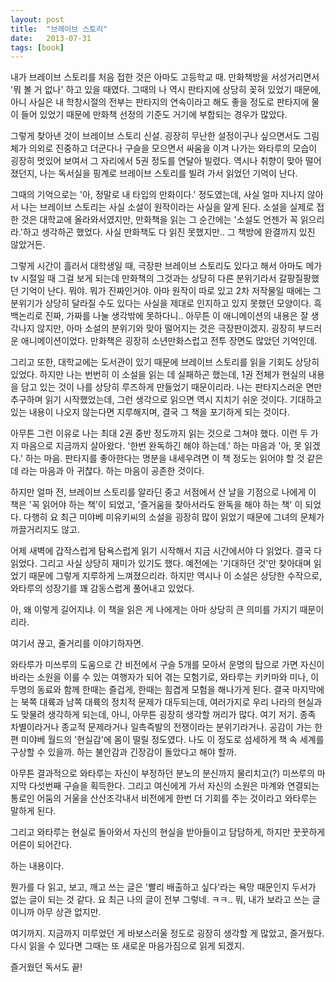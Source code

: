 ```yaml
---
layout: post
title:  "브레이브 스토리"
date:   2013-07-31
tags: [book]
---
```


내가 브레이브 스토리를 처음 접한 것은 아마도 고등학교 때. 만화책방을 서성거리면서 '뭐 볼 거 없나' 하고 있을 때였다. 그때의 나 역시 판타지에 상당히 꽂혀 있었기 때문에, 아니 사실은 내 학창시절의 전부는 판타지의 연속이라고 해도 좋을 정도로 판타지에 물이 들어 있었기 때문에 만화책 선정의 기준도 거기에 부합되는 경우가 많았다. 

  그렇게 찾아낸 것이 브레이브 스토리 신설. 굉장히 무난한 설정이구나 싶으면서도 그림체가 의외로 진중하고 더군다나 구슬을 모으면서 싸움을 이겨 나가는 와타루의 모습이 굉장히 멋있어 보여서 그 자리에서 5권 정도를 연달아 빌렸다. 역시나 취향이 맞아 떨어졌던지, 나는 독서실을 핑계로 브레이브 스토리를 빌려 가서 읽었던 기억이 난다. 

  그때의 기억으로는 '아, 정말로 내 타입의 만화이다.' 정도였는데, 사실 얼마 지나지 않아서 나는 브레이브 스토리는 사실 소설이 원작이라는 사실을 알게 된다. 소설을 실제로 접한 것은 대학교에 올라와서였지만, 만화책을 읽는 그 순간에는 '소설도 언젠가 꼭 읽으리라.'하고 생각하곤 했었다. 사실 만화책도 다 읽진 못했지만.. 그 책방에 완결까지 있진 않았거든. 

  그렇게 시간이 흘러서 대학생일 때, 극장판 브레이브 스토리도 있다고 해서 아마도 메가tv 시절일 때 그걸 보게 되는데 만화책의 그것과는 상당히 다른 분위기라서 갈팡질팡했던 기억이 난다. 뭐야. 뭐가 진짜인거야. 아마 원작이 따로 있고 2차 저작물일 때에는 그 분위기가 상당히 달라질 수도 있다는 사실을 제대로 인지하고 있지 못했던 모양이다. 흑백논리로 진짜, 가짜를 나눌 생각밖에 못하다니.. 아무튼 이 애니메이션의 내용은 잘 생각나지 않지만, 아마 소설의 분위기와 맞아 떨어지는 것은 극장판이겠지. 굉장히 부드러운 애니메이션이었다. 만화책은 굉장히 소년만화스럽고 전투 장면도 많았던 기억인데. 

  그리고 또한, 대학교에는 도서관이 있기 때문에 브레이브 스토리를 읽을 기회도 상당히 있었다. 하지만 나는 번번히 이 소설을 읽는 데 실패하곤 했는데, 1권 전체가 현실의 내용을 담고 있는 것이 나를 상당히 루즈하게 만들었기 때문이리라. 나는 판타지스러운 면만 추구하며 읽기 시작했었는데, 그런 생각으로 읽으면 역시 지치기 쉬운 것이다. 기대하고 있는 내용이 나오지 않는다면 지루해지며, 결국 그 책을 포기하게 되는 것이다. 

  아무튼 그런 이유로 나는 최대 2권 중반 정도까지 읽는 것으로 그쳐야 했다. 이런 두 가지 마음으로 지금까지 살아왔다. '한번 완독하긴 해야 하는데.' 하는 마음과 '아, 못 읽겠다.' 하는 마음. 판타지를 좋아한다는 명분을 내세우려면 이 책 정도는 읽어야 할 것 같은데 라는 마음과 아 귀찮다. 하는 마음이 공존한 것이다. 

  하지만 얼마 전, 브레이브 스토리를 알라딘 중고 서점에서 산 날을 기점으로 나에게 이 책은 '꼭 읽어야 하는 책'이 되었고, '즐거움을 찾아서라도 완독을 해야 하는 책' 이 되었다. 다행히 요 최근 미야베 미유키씨의 소설을 굉장히 많이 읽었기 때문에 그녀의 문체가 까끌거리지도 않고. 

  어제 새벽에 갑작스럽게 탐욕스럽게 읽기 시작해서 지금 시간에서야 다 읽었다. 결국 다 읽었다. 그리고 사실 상당히 재미가 있기도 했다. 예전에는 '기대하던 것'만 찾아대며 읽었기 때문에 그렇게 지루하게 느껴졌으리라. 하지만 역시나 이 소설은 상당한 수작으로, 와타루의 성장기를 꽤 감동스럽게 풀어내고 있었다. 

  아, 왜 이렇게 길어지냐. 이 책을 읽은 게 나에게는 아마 상당히 큰 의미를 가지기 때문이리라. 

  여기서 끊고, 줄거리를 이야기하자면. 

  와타루가 미쓰루의 도움으로 간 비전에서 구슬 5개를 모아서 운명의 탑으로 가면 자신이 바라는 소원을 이룰 수 있는 여행자가 되어 겪는 모험기로, 와타루는 키키마와 미나, 이 두명의 동료와 함께 한때는 즐겁게, 한때는 힘겹게 모험을 해나가게 된다. 결국 마지막에는 북쪽 대륙과 남쪽 대륙의 정치적 문제가 대두되는데, 여러가지로 우리 나라의 현실과도 맞물려 생각하게 되는데, 아니, 아무튼 굉장히 생각할 꺼리가 많다. 여기 저기. 종족 차별이라거나 종교적 문제라거나 일촉즉발의 전쟁이라는 분위기라거나. 공감이 가는 한편 미야베 월드의 '현실감'에 몸이 떨릴 정도였다. 나도 이 정도로 섬세하게 책 속 세계를 구상할 수 있을까. 하는 불안감과 긴장감이 돌았다고 해야 할까. 

  아무튼 결과적으로 와타루는 자신이 부정하던 분노의 분신까지 물리치고(?) 미쓰루의 마지막 다섯번째 구슬을 획득한다. 그리고 여신에게 가서 자신의 소원은 마계와 연결되는 통로인 어둠의 거울을 산산조각내서 비전에게 한번 더 기회를 주는 것이라고 와타루는 말하게 된다. 

  그리고 와타루는 현실로 돌아와서 자신의 현실을 받아들이고 담담하게, 하지만 꿋꿋하게 어른이 되어간다. 

  하는 내용이다. 

  뭔가를 다 읽고, 보고, 깨고 쓰는 글은 '빨리 배출하고 싶다'라는 욕망 때문인지 두서가 없는 글이 되는 것 같다. 요 최근 나의 글이 전부 그렇네. ㅋㅋ.. 뭐, 내가 보라고 쓰는 글이니까 아무 상관 없지만. 

  여기까지. 지금까지 미루었던 게 바보스러울 정도로 굉장히 생각할 게 많았고, 즐거웠다. 다시 읽을 수 있다면 그때는 또 새로운 마음가짐으로 읽게 되겠지. 

  즐거웠던 독서도 끝!